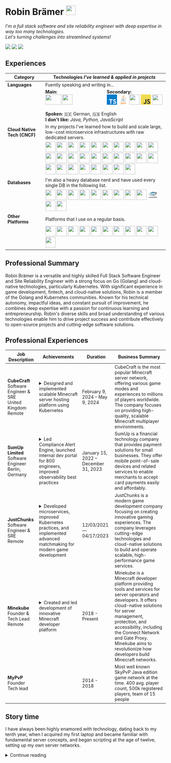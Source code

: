 # Robin Brämer <img src="https://raw.githubusercontent.com/MartinHeinz/MartinHeinz/master/wave.gif" width="30px" height="30px" />
_I'm a full stack software and site reliability engineer with deep expertise in way too many technologies. <br>Let's turning challenges into streamlined systems!_

![](https://img.shields.io/badge/-Gopher-informational?style=for-the-badge&logo=Go)
![](https://img.shields.io/badge/-Kubernetes-informational?style=for-the-badge&logo=kubernetes)
![](https://img.shields.io/badge/-FinTech-informational?style=for-the-badge&logo=Bitcoin)


## Experiences

| Category | Technologies *I've learned & applied in projects* |
|----------|--------------|
| **Languages** | Fuently speaking and writing in... |
| | <div style="display: flex; justify-content: space-between;"><div style="width: 48%;"><strong>Main:</strong><br><a href="https://github.com/golang/go"><img height="32" width="50" src="https://go.dev/images/go-logo-white.svg" /></a> <a href="https://github.com/sveltejs"><img height="32" width="32" src="https://github.com/sveltejs.png" /></a></div><div style="width: 48%;"><strong>Secondary:</strong><br><a href="https://github.com/microsoft/TypeScript"><img height="32" width="32" src="https://raw.githubusercontent.com/github/explore/80688e429a7d4ef2fca1e82350fe8e3517d3494d/topics/typescript/typescript.png" /></a> <a href="https://github.com/java/"><img height="32" width="32" style="background-color:white" src="https://raw.githubusercontent.com/github/explore/5b3600551e122a3277c2c5368af2ad5725ffa9a1/topics/java/java.png" /></a> <a href="https://github.com/python"><img height="32" width="32" src="https://github.com/python.png" /></a> <a href="https://github.com/microsoft/JavaScript"><img height="32" width="32" src="https://raw.githubusercontent.com/github/explore/80688e429a7d4ef2fca1e82350fe8e3517d3494d/topics/javascript/javascript.png" /></a> <a href="https://github.com/SkriptLang"><img height="32" width="32" src="https://github.com/SkriptLang.png" /></a></div></div><br><strong>Spoken:</strong> 🇩🇪 German, 🇬🇧 English<br><strong>I don't like:</strong> <em>Java, Python, JavaScript</em> |
| **Cloud Native Tech (CNCF)** |  In my projects I've learned how to build and scale large, low-cost microservice infrastructures with raw dedicated servers. |
|   | <a href="https://github.com/kubernetes"><img height="32" width="32" src="https://github.com/kubernetes.png" /></a> <a href="https://github.com/grpc"><img height="32" width="32" src="https://github.com/grpc.png" /></a> <a href="https://github.com/protocolbuffers/protobuf"><img height="32" width="32" src="https://github-production-user-asset-6210df.s3.amazonaws.com/22003767/304028702-6a6037ca-e390-4ca1-b4a9-93a6565c045b.png?X-Amz-Algorithm=AWS4-HMAC-SHA256&X-Amz-Credential=AKIAVCODYLSA53PQK4ZA%2F20240614%2Fus-east-1%2Fs3%2Faws4_request&X-Amz-Date=20240614T101023Z&X-Amz-Expires=300&X-Amz-Signature=c1717a2b861b861977f47c29cf4b6467016e649860d614073a25d2f03def3807&X-Amz-SignedHeaders=host&actor_id=0&key_id=0&repo_id=0" /></a> <a href="https://github.com/siderolabs/talos"><img height="32" width="32" src="https://github.com/siderolabs.png" /></a> <a href="https://github.com/argoproj"><img height="32" width="32" src="https://github.com/argoproj.png" /></a> <a href="https://github.com/containerd/containerd"><img height="32" width="32" style="background-color:white" src="https://github.com/containerd.png" /></a> <a href="https://github.com/istio/istio"><img height="32" width="32" src="https://github.com/istio.png" /></a> <a href="https://github.com/cilium/cilium"><img height="32" width="32" src="https://github.com/cilium.png" /></a> <a href="https://github.com/piraeusdatastore/piraeus-operator"><img height="32" width="32" src="https://github.com/piraeusdatastore.png" /></a> <a href="https://github.com/rook/rook"><img height="32" width="32" style="background-color:white" src="https://github.com/rook.png" /></a> <a href="https://github.com/kubernetes-sigs/kubebuilder"><img height="32" width="32" src="https://github.com/kubernetes-sigs.png" /></a> <a href="https://github.com/maas/maas"><img height="32" width="32" src="https://github.com/maas.png" /></a> <a href="https://github.com/openstack"><img height="32" width="32" src="https://github.com/openstack.png" /></a> <a href="https://github.com/k8snetworkplumbingwg/multus-cni"><img height="32" width="32" src="https://gist.github.com/assets/22003767/73d5992f-1936-44fd-9930-e1a1f7c105a1" /></a> <a href="https://github.com/kubeovn/kube-ovn"><img height="32" width="32" src="https://github.com/kubeovn.png" /></a> <a href="https://github.com/prometheus/prometheus"><img height="32" width="32" src="https://github.com/prometheus.png" /></a> <a href="https://github.com/open-policy-agent/opa"><img height="32" width="32" src="https://github.com/open-policy-agent.png" /></a> <a href="https://github.com/kubevirt/kubevirt"><img height="32" width="32" src="https://github.com/kubevirt.png" /></a> <a href="https://github.com/cloudevents"><img height="32" width="32" src="https://github.com/cloudevents.png" /></a> <a href="https://github.com/gvisor"><img height="32" width="32" src="https://gvisor.dev/assets/logos/logo_solo_on_dark.svg" /></a> <a href="https://github.com/fluxcd"><img height="32" width="32" src="https://github.com/fluxcd.png" /></a> <a href="https://github.com/nats-io"><img height="32" width="32" src="https://github.com/nats-io.png" /></a> <a href="https://github.com/operator-framework/operator-sdk"><img height="32" width="32" src="https://github.com/operator-framework.png" /></a> <a href="https://github.com/containernetworking/cni"><img height="32" width="32" src="https://github.com/containernetworking.png" /></a> <a href="https://github.com/CrunchyData/postgres-operator"><img height="32" width="32" src="https://github.com/CrunchyData.png" /></a> <a href="https://github.com/kubemq-io/kubemq-community"><img height="32" width="32" src="https://github.com/kubemq-io.png" /></a> <a href="https://github.com/loft-sh/vcluster"><img height="32" width="32" src="https://github.com/loft-sh.png" /></a> <a href="https://github.com/rancher/rancher"><img height="32" width="32" src="https://github.com/rancher.png" /></a> |
| **Databases** | I'm also a heavy database nerd and have used every single DB in the following list. |
|  | <a href="https://github.com/cockroachdb/cockroach"><img height="32" width="32" src="https://github.com/cockroachdb.png" /></a> <a href="https://github.com/redis/redis"><img height="32" width="32" src="https://github.com/redis.png" /></a> <a href="https://github.com/graphql"><img height="32" width="32" src="https://github.com/graphql.png" /></a> <a href="https://github.com/dgraph-io/badger"><img height="32" width="32" src="https://github.com/dgraph-io.png" /></a> <a href="https://github.com/etcd-io/etcd"><img height="32" width="32" src="https://github.com/etcd-io.png" /></a> <a href="https://github.com/postgres"><img height="32" width="32" src="https://github.com/postgres.png" /></a> <a href="https://github.com/couchbase"><img height="32" width="32" src="https://github.com/couchbase.png" /></a> <a href="https://github.com/mysql"><img height="32" width="32" src="https://github.com/mysql.png" /></a> <a href="https://github.com/MariaDB"><img height="32" width="32" style="background-color:white" src="https://github.com/MariaDB.png" /></a> <a href="https://github.com/apache/cassandra"><img height="32" width="32" style="background-color:white" src="https://raw.githubusercontent.com/github/explore/8b79365c693905ff9adad384ab1534b5ab041cb9/topics/cassandra/cassandra.png" /></a> <a href="https://github.com/sqlite/sqlite"><img height="32" width="32" src="https://github.com/sqlite.png" /></a> <a href="https://cloud.google.com/firestore"><img height="32" width="32" src="https://github.com/firebase.png" /></a> |
|  **Other Platforms** |  Platforms that I use on a regular basis. |
|  | <a href="https://gitlab.com/robinbraemer"><img height="32" width="32" src="https://github.com/gitlab.png" /></a> <a href="https://github.com/robinbraemer"><img height="32" width="32" src="https://github.com/github.png" /></a> <a href="https://minekube.com/discord"><img height="32" width="32" src="https://github.com/discord.png" /></a> <a href="https://www.jetbrains.com/"><img height="32" width="32" src="https://github.com/jetbrains.png" /></a> <a href="https://cloud.google.com/"><img height="32" width="32" src="https://github.com/GoogleCloudPlatform.png" /></a> <a href="https://github.com/superfly"><img height="32" width="32" src="https://github.com/superfly.png" /></a> <a href="https://github.com/cloudflare"><img height="32" width="32" src="https://github.com/cloudflare.png" /></a> <a href="https://github.com/linear"><img height="32" width="32" src="https://github.com/linear.png" /></a> <a href="https://github.com/honeycombio"><img height="32" width="32" src="https://github.com/honeycombio.png" /></a> <a href="https://github.com/posthog"><img height="32" width="32" src="https://github.com/posthog.png" /></a> <a href="https://github.com/openai"><img height="32" width="32" src="https://github.com/openai.png" /></a> |


## Professional Summary

Robin Brämer is a versatile and highly skilled Full Stack Software Engineer and Site Reliability Engineer with a strong focus on Go (Golang) and cloud-native technologies, particularly Kubernetes. With significant experience in game development, fintech, and cloud-native solutions, Robin is a member of the Golang and Kubernetes communities. Known for his technical autonomy, impactful ideas, and constant pursuit of improvement, he combines deep expertise with a passion for continuous learning and entrepreneurship. Robin's diverse skills and broad understanding of various technologies enable him to drive project success and contribute effectively to open-source projects and cutting-edge software solutions.


## Professional Experiences

| Job Description | Achievements | Duration | Business Summary |
|-----------------|--------------|----------|-------------------|
| **CubeCraft**<br>Software Engineer & SRE<br>United Kingdom Remote<br> | <details><summary>Designed and implemented scalable Minecraft server hosting platform using Kubernetes</summary><ul><li>Developed a new hosting project for Minecraft servers, targeting millions of players</li><li>Built the system using Kubernetes and Java Operator Framework</li><li>Designed APIs for the hosting platform</li><li>Collaborated with infrastructure teams to streamline architecture design</li><li>Implemented scalable solutions to handle high-volume player traffic</li><li>Optimized resource allocation for efficient server management</li><li>Developed automated deployment and scaling mechanisms</li><li>Created monitoring and alerting systems for proactive issue resolution</li><li>Implemented security best practices to protect player data and server integrity</li><li>Designed and implemented a user-friendly interface for server management</li></ul></details> | February 9, 2024 – May 9, 2024 | CubeCraft is the most popular Minecraft server network, offering various game modes and experiences to millions of players worldwide. The company focuses on providing high-quality, scalable Minecraft multiplayer environments. |
| **SumUp Limited**<br>Software Engineer<br>Berlin, Germany | <details><summary>Led Compliance Alert Engine, launched internal dev portal for 800 engineers, improved observability best practices</summary><ul><li>Led the Tech Stack Bootstrap for the "Compliance Alert Engine" project</li><li>Analyzed and implemented a secure workflow pipeline for processing money laundering suspicious activity reports</li><li>Developed and launched "SumUp Backstage," an internal developer portal</li><li>Co-founded the team to improve observability practices, tools, libraries, and service tracing</li><li>Automated the onboarding process for 2,000 existing Git projects</li><li>Replaced the old API browser with SumUp Backstage's API Docs, implementing migration tools</li><li>Improved the "docs as code" philosophy through Backstage Tech Docs</li><li>Implemented a standardized naming structure for GitHub teams</li><li>Migrated 800 GitHub teams to the new structure and automated the migration process</li><li>Developed workflows using Temporal and created a scalable, clean project structure</li><li>Integrated various clients into pipeline steps to enrich alerts with merchant details and external API data</li><li>Collaborated with team members on switching to a unified verification method in the SumUp Mobile App backend</li><li>Conducted large-scale code cleanup to expand the codebase</li><li>Enhanced the 24 capabilities of Accelerate to achieve SumUp's vision</li><li>Worked on observability and documentation of the technical landscape through Backstage entity relationships</li></ul></details> | January 15, 2022 – December 31, 2023 | SumUp is a financial technology company that provides payment solutions for small businesses. They offer mobile point-of-sale devices and related services to enable merchants to accept card payments easily and affordably. |
| **JustChunks**<br>Software Engineer & SRE<br>Remote | <details><summary>Developed microservices, improved Kubernetes practices, and implemented advanced matchmaking for modern game development</summary><ul><li>Engineered scalable microservices architecture for game backend</li><li>Implemented and optimized Kubernetes deployments for game servers</li><li>Improved containerization practices for efficient game service management</li><li>Developed CI/CD pipelines for streamlined game updates and deployments</li><li>Implemented monitoring and logging solutions for game performance tracking</li><li>Optimized resource allocation for game servers in Kubernetes clusters</li><li>Contributed to the design of resilient and scalable game infrastructure</li><li>Implemented best practices for securing game services in a cloud environment</li><li>Collaborated with game developers to integrate backend services with game logic</li><li>Improved overall system reliability and performance for enhanced player experience</li><li>Implemented a highly configurable and flexible matchmaking system using Agones</li><li>Designed the matchmaking system to be easily adoptable and extensible with custom matching functions</li></ul></details> | 12/03/2021 — 04/17/2023 | JustChunks is a modern game development company focusing on creating innovative gaming experiences. The company leverages cutting-edge technologies and cloud-native solutions to build and operate scalable, high-performance game services. |
| **Minekube**<br>Founder & Tech Lead<br>Remote | <details><summary>Created and led development of innovative Minecraft developer platform</summary><ul><li>Developed Minekube Connect, a cloud-native Minecraft TCP edge network</li><li>Created Gate, a high-performance, lightweight Minecraft reverse proxy</li><li>Designed and implemented a DDoS-protected developer platform with public domains for localhost servers</li><li>Led open-source projects including Gate proxy and Connect network</li><li>Developed tools for Minecraft server operators and developers</li><li>Created compatibility with major Minecraft server software (Spigot, Paper, Velocity, BungeeCord)</li><li>Actively hiring and leading a team of developers</li><li>Positioned Minekube as "The Cloudflare for Minecraft"</li><li>Maintained several open-source projects on GitHub</li><li>Developed Gate plugin template for creating proxy extensions</li></ul></details> | 2018 - Present | Minekube is a Minecraft developer platform providing tools and services for server operators and developers. It offers cloud-native solutions for server management, protection, and accessibility, including the Connect Network and Gate Proxy. Minekube aims to revolutionize how developers build Minecraft networks. |
| **MyPvP** <br>Founder<br>Tech lead |  | 2014 - 2018 | Most well known SkyPvP Java edition game network at the time. 400 avg. player count, 500k registered players, team of 15 people




## Story time

I have always been highly enamored with technology, dating back to my tenth year, when I acquired my first laptop and became familiar with fundamental server concepts, and began scripting at the age of twelve, setting up my own server networks.

<details>
<summary>Continue reading</summary>


Between the ages of thirteen and seventeen, I constructed and headed a gaming community (aka MyPvP) comprising approximately five hundred thousand players in total, who played the games I had programmed, utilized my forum websites, and even uploaded YouTube videos about my games. This was a thrilling period for me, as I was able to connect with a vast number of players who shared my passion for building. I had the opportunity to meet a variety of fascinating individuals whom I subsequently recruited to my team, and I was able to observe the competition as others attempted to imitate our ideas. It also served as an enlightening introduction to the realm of digital product sales, marketing, and project management, leading me to establish my first online shop at the age of fourteen. Earning money at such a young age was gratifying, but what truly enthused me was the pure engineering aspect- learning, growing, and constantly pushing the limits of my abilities with an open-minded and insatiable appetite for knowledge, which I still possess to this day.

The experiences I had accumulated during this time solidified my passion for programming and reinforced my belief that with sufficient determination and enthusiasm, I am capable of achieving nearly anything. From that point forward, I set my sights beyond just games, becoming driven by a thirst for knowledge and always on the lookout for the next exciting development on my path to becoming a respected engineer and entrepreneur.

With proficiency in multiple programming languages (primarily backend), selling automated chrome browsers for Instagram automation bots, writing a single 222-line SQL query, developing a cloud-ready access control system (such as AWS or Google IAM), designing numerous API services, creating protocol-specific proxy software, constructing my own mini-cloud with a pay-as-you-go billing system, and building complete CI/CD pipelines as a DevOps, I am confident in the skills and accomplishments I have attained between the ages of sixteen and nineteen.

Presently, I am pursuing a degree in software engineering at CODE University, a private institution in Berlin, and am able to afford tuition through a combination of freelance work, professional sports betting, and proceeds from my latest startup. :)

    
</details>
